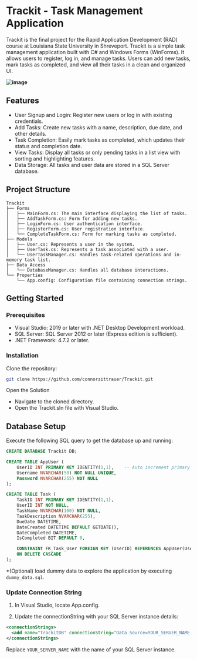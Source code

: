 # Trackit - Task Management Application

Trackit is the final project for the Rapid Application Development (RAD) course at Louisiana State University in Shreveport. Trackit is a simple task management application built with C# and Windows Forms (WinForms). It allows users to register, log in, and manage tasks. Users can add new tasks, mark tasks as completed, and view all their tasks in a clean and organized UI.

**![image](https://github.com/user-attachments/assets/c83b10a9-a8af-4d4e-ad61-82480d067628)**

## Features

* User Signup and Login: Register new users or log in with existing credentials.
* Add Tasks: Create new tasks with a name, description, due date, and other details.
* Task Completion: Easily mark tasks as completed, which updates their status and completion date.
* View Tasks: Display all tasks or only pending tasks in a list view with sorting and highlighting features.
* Data Storage: All tasks and user data are stored in a SQL Server database.

## Project Structure
```
Trackit
├── Forms
│   ├── MainForm.cs: The main interface displaying the list of tasks.
│   ├── AddTaskForm.cs: Form for adding new tasks.
│   ├── LoginForm.cs: User authentication interface.
│   ├── RegisterForm.cs: User registration interface.
│   └── CompleteTaskForm.cs: Form for marking tasks as completed.
├── Models
│   ├── User.cs: Represents a user in the system.
│   ├── UserTask.cs: Represents a task associated with a user.
│   └── UserTaskManager.cs: Handles task-related operations and in-memory task list.
├── Data_Access
│   └── DatabaseManager.cs: Handles all database interactions.
└── Properties
    └── App.config: Configuration file containing connection strings.
```

## Getting Started
### Prerequisites

* Visual Studio: 2019 or later with .NET Desktop Development workload.
* SQL Server: SQL Server 2012 or later (Express edition is sufficient).
* .NET Framework: 4.7.2 or later.

### Installation

Clone the repository:
```bash
git clone https://github.com/connorzittrauer/Trackit.git
```
Open the Solution
   * Navigate to the cloned directory.
   * Open the Trackit.sln file with Visual Studio.

## Database Setup
Execute the following SQL query to get the database up and running:
```sql
CREATE DATABASE Trackit DB;

CREATE TABLE AppUser (
	UserID INT PRIMARY KEY IDENTITY(1,1),    -- Auto increment primary key by 1, starting at 1
	Username NVARCHAR(50) NOT NULL UNIQUE, 
	Password NVARCHAR(255) NOT NULL
);

CREATE TABLE Task (
    TaskID INT PRIMARY KEY IDENTITY(1,1),
    UserID INT NOT NULL,
    TaskName NVARCHAR(100) NOT NULL,
    TaskDescription NVARCHAR(255),
    DueDate DATETIME,
    DateCreated DATETIME DEFAULT GETDATE(),
    DateCompleted DATETIME,
    IsCompleted BIT DEFAULT 0,

    CONSTRAINT FK_Task_User FOREIGN KEY (UserID) REFERENCES AppUser(UserID)
    ON DELETE CASCADE
);
```
*(Optional) load dummy data to explore the application by executing ``dummy_data.sql``. 

### Update Connection String

1. In Visual Studio, locate App.config.

2. Update the connectionString with your SQL Server instance details:
```xml
<connectionStrings>
  <add name="TrackitDB" connectionString="Data Source=YOUR_SERVER_NAME;Initial Catalog=TrackitDB;Integrated Security=True;" providerName="System.Data.SqlClient"/>
</connectionStrings>
```
Replace `YOUR_SERVER_NAME` with the name of your SQL Server instance.

